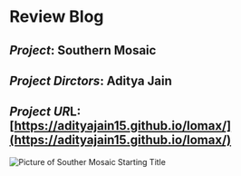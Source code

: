 # Review Blog

## *Project*: Southern Mosaic

## *Project Dirctors*: Aditya Jain

## *Project UR*L: [https://adityajain15.github.io/lomax/](https://adityajain15.github.io/lomax/)

![Picture of Souther Mosaic Starting Title](https://Mmart04.github.io/BlogMart/images/SouthernMoasaic.jpg)

